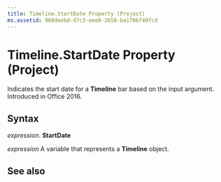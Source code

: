 ```yaml
---
title: Timeline.StartDate Property (Project)
ms.assetid: 960deebd-d7c3-eee0-2658-ba170bf40fcd
---
```



# Timeline.StartDate Property (Project)

Indicates the start date for a  **Timeline** bar based on the input argument. Introduced in Office 2016.


## Syntax

 _expression_. **StartDate**

 _expression_ A variable that represents a **Timeline** object.


## See also



